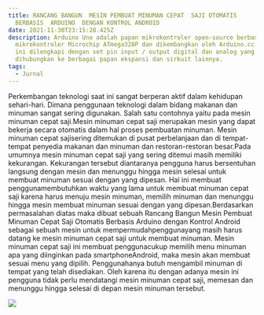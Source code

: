 ```yaml
---
title: RANCANG BANGUN  MESIN PEMBUAT MINUMAN CEPAT  SAJI OTOMATIS
  BERBASIS  ARDUINO  DENGAN KONTROL ANDROID
date: 2021-11-30T23:15:28.425Z
description: Arduino Uno adalah papan mikrokontroler open-source berbasis
  mikrokontroler Microchip ATmega328P dan dikembangkan oleh Arduino.cc. Papan
  ini dilengkapi dengan set pin input / output digital dan analog yang dapat
  dihubungkan ke berbagai papan ekspansi dan sirkuit lainnya.
tags:
  - Jurnal
---
```

Perkembangan  teknologi  saat  ini  sangat  berperan  aktif dalam kehidupan   sehari-hari.      Dimana   penggunaan teknologi  dalam  bidang  makanan  dan  minuman  sangat sering   digunakan.   Salah   satu   contohnya   yaitu   pada mesin  minuman  cepat  saji.Mesin  minuman  cepat  saji merupakan  mesin  yang  dapat  bekerja  secara  otomatis dalam hal proses pembuatan minuman. Mesin minuman cepat sajisering ditemukan di pusat perbelanjaan dan di tempat-tempat   penyedia   makanan   dan   minuman   dan restoran-restoran besar.Pada umumnya  mesin minuman cepat saji yang sering ditemui masih    memiliki kekurangan. Kekurangan tersebut diantaranya pengguna harus bersentuhan langsung dengan    mesin    dan menunggu    hingga    mesin    selesai    untuk    membuat minuman sesuai dengan yang dipesan. Hal ini membuat penggunamembutuhkan    waktu    yang    lama    untuk membuat   minuman   cepat   saji   karena   harus   menuju mesin   minuman,   memilih   minuman   dan   menunggu hingga  mesin  membuat  minuman  sesuai  dengan  yang dipesan.Berdasarkan  permasalahan  diatas  maka  dibuat sebuah   Rancang   Bangun   Mesin   Pembuat   Minuman Cepat  Saji  Otomatis  Berbasis  Arduino  dengan  Kontrol Android  sebagai  sebuah  mesin  untuk mempermudahpenggunayang  masih  harus  datang  ke  mesin  minuman cepat  saji    untuk  membuat  minuman.  Mesin  minuman cepat  saji  ini  membuat penggunacukup  memilih  menu minuman    apa    yang    diinginkan    pada smartphoneAndroid,  maka  mesin  akan  membuat  sesuai  menu  yang dipilih. Penggunahanya  butuh  mengambil  minuman  di tempat  yang  telah  disediakan.  Oleh  karena  itu  dengan adanya   mesin   ini pengguna tidak perlu   mendatangi mesin  minuman  cepat  saji,  memesan  dan  menunggu hingga selesai di depan mesin minuman tersebut.



![](https://i.pinimg.com/originals/ef/21/89/ef21898efc8b5f17c53447361fd9e97a.jpg)